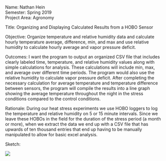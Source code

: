 
Name: Nathan Hein <br /> 
Semester: Spring 2019 <br /> 
Project Area: Agronomy 

Title: Organizing and Displaying Calculated Results from a HOBO Sensor

Objective:
Organize temperature and relative humidity data and calculate hourly temperature average, difference, min, and max and use relative humidity to calculate hourly average and vapor pressure deficit.

Outcomes:
I want the program to output an organized CSV file that includes clearly labeled time, temperature, and relative humidity values along with simple calculations for analysis.  These calculations will include min, max, and average over different time periods.  The program would also use the relative humidity to calculate vapor pressure deficit.  After completing the necessary calculation for average temperature and temperature difference between sensors, the program will compile the results into a line graph showing the average temperature throughout the night in the stress conditions compared to the control conditions.

Rationale:
During our heat stress experiments we use HOBO loggers to log the temperature and relative humidity on 5 or 15 minute intervals.  Since we leave these HOBOs in the field for the duration of the stress period (a month or more), when we extract the data we end up with a CSV file that has upwards of ten thousand entries that end up having to be manually manipulated to allow for basic excel analysis.  

Sketch:

![](https://raw.githubusercontent.com/nathan-hein/Project/master/Misc_Files/Project%20Figure.jpg)

